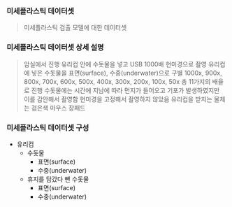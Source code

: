 ### 미세플라스틱 데이터셋

> 미세플라스틱 검출 모델에 대한 데이터셋

### 미세플라스틱 데이터셋 상세 설명

> 암실에서 진행
> 유리컵 안에 수돗물을 넣고 USB 1000배 현미경으로 촬영
> 유리컵에 넣은 수돗물을 표면(surface), 수중(underwater)으로 구별
> 1000x, 900x, 800x, 700x, 600x, 500x, 400x, 300x, 200x, 100x, 50x 총 11가지의 배율로 진행
> 수돗물에는 시간에 지남에 따라 먼지가 들어오고 기포가 발생하였지만 이를 감안해서 촬영함
> 현미경을 고정해서 촬영하지 않았음
> 유리컵을 받치는 물체는 검은색 마우스 장패드

### 미세플라스틱 데이터셋 구성

-   유리컵<br/>
    -   수돗물<br/>
        -   표면(surface)<br/>
        -   수중(underwater)<br/>
    -   휴지를 담갔다 뺀 수돗물<br/>
        -   표면(surface)<br/>
        -   수중(underwater)<br/>
